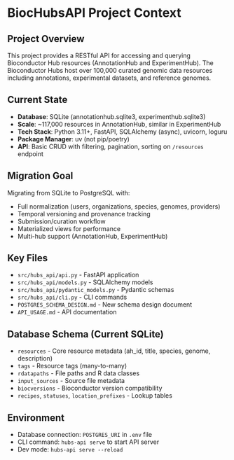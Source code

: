 # BiocHubsAPI Project Context

## Project Overview
This project provides a RESTful API for accessing and querying Bioconductor Hub resources (AnnotationHub and ExperimentHub). The Bioconductor Hubs host over 100,000 curated genomic data resources including annotations, experimental datasets, and reference genomes.

## Current State
- **Database**: SQLite (annotationhub.sqlite3, experimenthub.sqlite3)
- **Scale**: ~117,000 resources in AnnotationHub, similar in ExperimentHub
- **Tech Stack**: Python 3.11+, FastAPI, SQLAlchemy (async), uvicorn, loguru
- **Package Manager**: uv (not pip/poetry)
- **API**: Basic CRUD with filtering, pagination, sorting on `/resources` endpoint

## Migration Goal
Migrating from SQLite to PostgreSQL with:
- Full normalization (users, organizations, species, genomes, providers)
- Temporal versioning and provenance tracking
- Submission/curation workflow
- Materialized views for performance
- Multi-hub support (AnnotationHub, ExperimentHub)

## Key Files
- `src/hubs_api/api.py` - FastAPI application
- `src/hubs_api/models.py` - SQLAlchemy models
- `src/hubs_api/pydantic_models.py` - Pydantic schemas
- `src/hubs_api/cli.py` - CLI commands
- `POSTGRES_SCHEMA_DESIGN.md` - New schema design document
- `API_USAGE.md` - API documentation

## Database Schema (Current SQLite)
- `resources` - Core resource metadata (ah_id, title, species, genome, description)
- `tags` - Resource tags (many-to-many)
- `rdatapaths` - File paths and R data classes
- `input_sources` - Source file metadata
- `biocversions` - Bioconductor version compatibility
- `recipes`, `statuses`, `location_prefixes` - Lookup tables

## Environment
- Database connection: `POSTGRES_URI` in `.env` file
- CLI command: `hubs-api serve` to start API server
- Dev mode: `hubs-api serve --reload`

